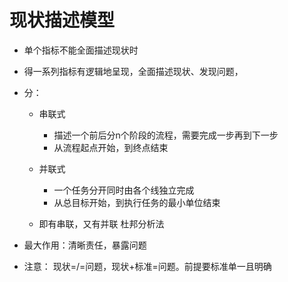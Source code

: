 # 现状描述模型
- 单个指标不能全面描述现状时
- 得一系列指标有逻辑地呈现，全面描述现状、发现问题，
- 分：
  - 串联式
    - 描述一个前后分n个阶段的流程，需要完成一步再到下一步
    - 从流程起点开始，到终点结束
  - 并联式
    - 一个任务分开同时由各个线独立完成
    - 从总目标开始，到执行任务的最小单位结束

  - 即有串联，又有并联 杜邦分析法


- 最大作用：清晰责任，暴露问题
- 注意： 现状=/=问题，现状+标准=问题。前提要标准单一且明确

